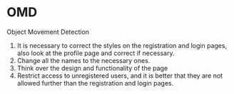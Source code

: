 # OMD
Object Movement Detection
1. It is necessary to correct the styles on the registration and login pages, also look at the profile page and correct if necessary.
2. Change all the names to the necessary ones.
3. Think over the design and functionality of the page
4. Restrict access to unregistered users, and it is better that they are not allowed further than the registration and login pages.
